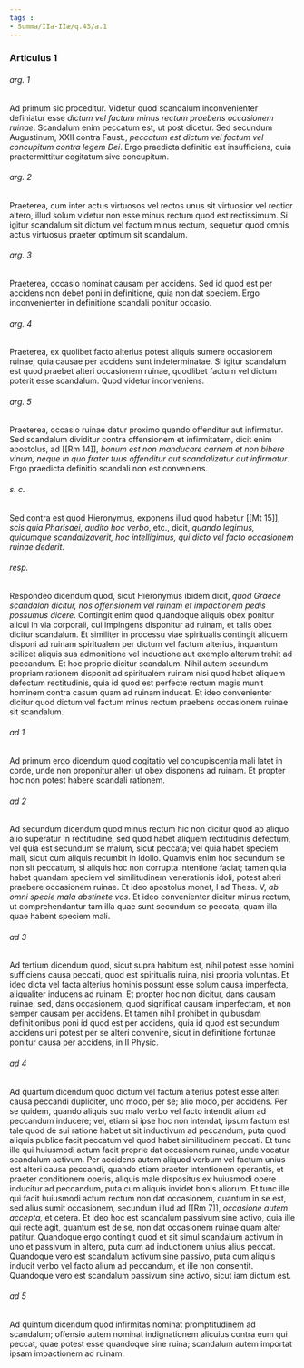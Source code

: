 ```yaml
---
tags : 
- Summa/IIa-IIæ/q.43/a.1
---
```


### Articulus 1

###### arg. 1
Ad primum sic proceditur. Videtur quod scandalum inconvenienter definiatur esse *dictum vel factum minus rectum praebens occasionem ruinae*. Scandalum enim peccatum est, ut post dicetur. Sed secundum Augustinum, XXII contra Faust., *peccatum est dictum vel factum vel concupitum contra legem Dei*. Ergo praedicta definitio est insufficiens, quia praetermittitur cogitatum sive concupitum.

###### arg. 2
Praeterea, cum inter actus virtuosos vel rectos unus sit virtuosior vel rectior altero, illud solum videtur non esse minus rectum quod est rectissimum. Si igitur scandalum sit dictum vel factum minus rectum, sequetur quod omnis actus virtuosus praeter optimum sit scandalum.

###### arg. 3
Praeterea, occasio nominat causam per accidens. Sed id quod est per accidens non debet poni in definitione, quia non dat speciem. Ergo inconvenienter in definitione scandali ponitur occasio.

###### arg. 4
Praeterea, ex quolibet facto alterius potest aliquis sumere occasionem ruinae, quia causae per accidens sunt indeterminatae. Si igitur scandalum est quod praebet alteri occasionem ruinae, quodlibet factum vel dictum poterit esse scandalum. Quod videtur inconveniens.

###### arg. 5
Praeterea, occasio ruinae datur proximo quando offenditur aut infirmatur. Sed scandalum dividitur contra offensionem et infirmitatem, dicit enim apostolus, ad [[Rm 14]], *bonum est non manducare carnem et non bibere vinum, neque in quo frater tuus offenditur aut scandalizatur aut infirmatur*. Ergo praedicta definitio scandali non est conveniens.

###### s. c.
Sed contra est quod Hieronymus, exponens illud quod habetur [[Mt 15]], *scis quia Pharisaei, audito hoc verbo*, etc., dicit, *quando legimus, quicumque scandalizaverit, hoc intelligimus, qui dicto vel facto occasionem ruinae dederit*.

###### resp.
Respondeo dicendum quod, sicut Hieronymus ibidem dicit, *quod Graece scandalon dicitur, nos offensionem vel ruinam et impactionem pedis possumus dicere*. Contingit enim quod quandoque aliquis obex ponitur alicui in via corporali, cui impingens disponitur ad ruinam, et talis obex dicitur scandalum. Et similiter in processu viae spiritualis contingit aliquem disponi ad ruinam spiritualem per dictum vel factum alterius, inquantum scilicet aliquis sua admonitione vel inductione aut exemplo alterum trahit ad peccandum. Et hoc proprie dicitur scandalum. Nihil autem secundum propriam rationem disponit ad spiritualem ruinam nisi quod habet aliquem defectum rectitudinis, quia id quod est perfecte rectum magis munit hominem contra casum quam ad ruinam inducat. Et ideo convenienter dicitur quod dictum vel factum minus rectum praebens occasionem ruinae sit scandalum.

###### ad 1
Ad primum ergo dicendum quod cogitatio vel concupiscentia mali latet in corde, unde non proponitur alteri ut obex disponens ad ruinam. Et propter hoc non potest habere scandali rationem.

###### ad 2
Ad secundum dicendum quod minus rectum hic non dicitur quod ab aliquo alio superatur in rectitudine, sed quod habet aliquem rectitudinis defectum, vel quia est secundum se malum, sicut peccata; vel quia habet speciem mali, sicut cum aliquis recumbit in idolio. Quamvis enim hoc secundum se non sit peccatum, si aliquis hoc non corrupta intentione faciat; tamen quia habet quandam speciem vel similitudinem venerationis idoli, potest alteri praebere occasionem ruinae. Et ideo apostolus monet, I ad Thess. V, *ab omni specie mala abstinete vos*. Et ideo convenienter dicitur minus rectum, ut comprehendantur tam illa quae sunt secundum se peccata, quam illa quae habent speciem mali.

###### ad 3
Ad tertium dicendum quod, sicut supra habitum est, nihil potest esse homini sufficiens causa peccati, quod est spiritualis ruina, nisi propria voluntas. Et ideo dicta vel facta alterius hominis possunt esse solum causa imperfecta, aliqualiter inducens ad ruinam. Et propter hoc non dicitur, dans causam ruinae, sed, dans occasionem, quod significat causam imperfectam, et non semper causam per accidens. Et tamen nihil prohibet in quibusdam definitionibus poni id quod est per accidens, quia id quod est secundum accidens uni potest per se alteri convenire, sicut in definitione fortunae ponitur causa per accidens, in II Physic.

###### ad 4
Ad quartum dicendum quod dictum vel factum alterius potest esse alteri causa peccandi dupliciter, uno modo, per se; alio modo, per accidens. Per se quidem, quando aliquis suo malo verbo vel facto intendit alium ad peccandum inducere; vel, etiam si ipse hoc non intendat, ipsum factum est tale quod de sui ratione habet ut sit inductivum ad peccandum, puta quod aliquis publice facit peccatum vel quod habet similitudinem peccati. Et tunc ille qui huiusmodi actum facit proprie dat occasionem ruinae, unde vocatur scandalum activum. Per accidens autem aliquod verbum vel factum unius est alteri causa peccandi, quando etiam praeter intentionem operantis, et praeter conditionem operis, aliquis male dispositus ex huiusmodi opere inducitur ad peccandum, puta cum aliquis invidet bonis aliorum. Et tunc ille qui facit huiusmodi actum rectum non dat occasionem, quantum in se est, sed alius sumit occasionem, secundum illud ad [[Rm 7]], *occasione autem accepta,* et cetera. Et ideo hoc est scandalum passivum sine activo, quia ille qui recte agit, quantum est de se, non dat occasionem ruinae quam alter patitur. Quandoque ergo contingit quod et sit simul scandalum activum in uno et passivum in altero, puta cum ad inductionem unius alius peccat. Quandoque vero est scandalum activum sine passivo, puta cum aliquis inducit verbo vel facto alium ad peccandum, et ille non consentit. Quandoque vero est scandalum passivum sine activo, sicut iam dictum est.

###### ad 5
Ad quintum dicendum quod infirmitas nominat promptitudinem ad scandalum; offensio autem nominat indignationem alicuius contra eum qui peccat, quae potest esse quandoque sine ruina; scandalum autem importat ipsam impactionem ad ruinam.

